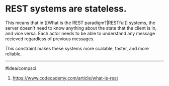 # REST systems are stateless.
This means that in [[What is the REST paradigm?|RESTful]] systems, the server doesn't need to know anything about the state that the client is in, and vice versa. Each actor needs to be able to understand any message recieved regardless of previous messages. 

This constraint makes these systems more scalable, faster, and more reliable. 

---
#idea/compsci 

1. https://www.codecademy.com/article/what-is-rest